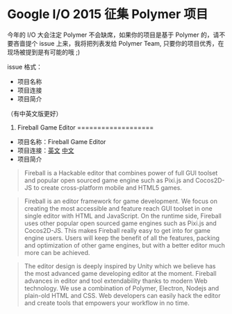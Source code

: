 Google I/O 2015 征集 Polymer 项目
===============================
今年的 I/O 大会注定 Polymer 不会缺席，如果你的项目是基于 Polymer 的，请不要吝啬提个 issue 上来，我将把列表发给 Polymer Team,
只要你的项目优秀，在现场被提到是有可能的哦 ;)

issue 格式：
- 项目名称
- 项目连接
- 项目简介

（有中英文版更好）


1. Fireball Game Editor
===================
- 项目名称：Fireball Game Editor
- 项目连接：[英文](http://fireball-x.com/en) [中文](http://fireball-x.com)
- 项目简介

>Fireball is a Hackable editor that combines power of full GUI toolset and popular open sourced game engine such as Pixi.js and Cocos2D-JS to create cross-platform mobile and HTML5 games.

>Fireball is an editor framework for game development. We focus on creating the most accessible and feature reach GUI toolset in one single editor with HTML and JavaScript. On the runtime side, Fireball uses other popular open sourced game engines such as Pixi.js and Cocos2D-JS. This makes Fireball really easy to get into for game engine users. Users will keep the benefit of all the features, packing and optimization of other game engines, but with a better editor much more can be achieved.

>The editor design is deeply inspired by Unity which we believe has the most advanced game developing editor at the moment. Fireball advances in editor and tool extendability thanks to modern Web technology. We use a combination of Polymer, Electron, Nodejs and plain-old HTML and CSS. Web developers can easily hack the editor and create tools that empowers your workflow in no time.
